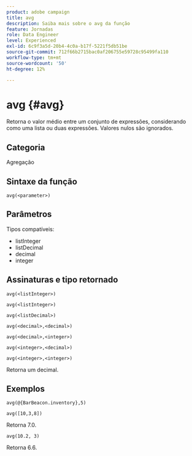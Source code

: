 ```yaml
---
product: adobe campaign
title: avg
description: Saiba mais sobre o avg da função
feature: Jornadas
role: Data Engineer
level: Experienced
exl-id: 6c9f3a5d-20b4-4c0a-b17f-5221f5db51be
source-git-commit: 712f66b2715bac0af206755e59728c95499fa110
workflow-type: tm+mt
source-wordcount: '50'
ht-degree: 12%

---
```


# avg {#avg}

Retorna o valor médio entre um conjunto de expressões, considerando como uma lista ou duas expressões. Valores nulos são ignorados.


## Categoria

Agregação

## Sintaxe da função

`avg(<parameter>)`

## Parâmetros

Tipos compatíveis:

* listInteger
* listDecimal
* decimal
* integer

## Assinaturas e tipo retornado

`avg(<listInteger>)`

`avg(<listInteger>)`

`avg(<listDecimal>)`

`avg(<decimal>,<decimal>)`

`avg(<decimal>,<integer>)`

`avg(<integer>,<decimal>)`

`avg(<integer>,<integer>)`

Retorna um decimal.

## Exemplos

`avg(@{BarBeacon.inventory},5)`

`avg([10,3,8])`

Retorna 7.0.

`avg(10.2, 3)`

Retorna 6.6.
